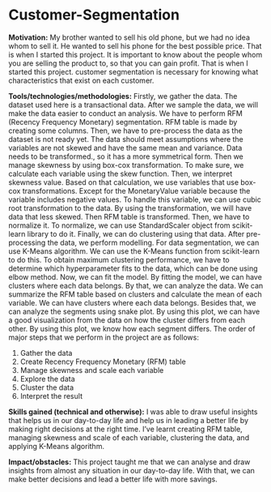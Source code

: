 # Customer-Segmentation
**Motivation:**
My brother wanted to sell his old phone, but we had no idea whom to sell it. He wanted to sell his phone for the best possible price. That is when I started this project. It is important to know about the people whom you are selling the product to, so that you can gain profit. That is when I started this project. customer segmentation is necessary for knowing what characteristics that exist on each customer.

**Tools/technologies/methodologies:**
Firstly, we gather the data. The dataset used here is a transactional data. After we sample the data, we will make the data easier to conduct an analysis. We have to perform RFM (Recency Frequency Monetary) segmentation. RFM table is made by creating some columns. Then, we have to pre-process the data as the dataset is not ready yet. 
The data should meet assumptions where the variables are not skewed and have the same mean and variance. Data needs to be transformed., so it has a more symmetrical form. Then we manage skewness by using box-cox transformation. To make sure, we calculate each variable using the skew function. Then, we interpret skewness value. Based on that calculation, we use variables that use box-cox transformations. Except for the MonetaryValue variable because the variable includes negative values. 
To handle this variable, we can use cubic root transformation to the data. By using the transformation, we will have data that less skewed. Then RFM table is transformed. Then, we have to normalize it. To normalize, we can use StandardScaler object from scikit-learn library to do it. Finally, we can do clustering using that data.
After pre-processing the data, we perform modelling. For data segmentation, we can use K-Means algorithm. We can use the K-Means function from scikit-learn to do this. To obtain maximum clustering performance, we have to determine which hyperparameter fits to the data, which can be done using elbow method. Now, we can fit the model. By fitting the model, we can have clusters where each data belongs. By that, we can analyze the data. 
We can summarize the RFM table based on clusters and calculate the mean of each variable. We can have clusters where each data belongs. Besides that, we can analyze the segments using snake plot. By using this plot, we can have a good visualization from the data on how the cluster differs from each other. By using this plot, we know how each segment differs.
The order of major steps that we perform in the project are as follows:
1.	Gather the data
2.	Create Recency Frequency Monetary (RFM) table
3.	Manage skewness and scale each variable
4.	Explore the data
5.	Cluster the data
6.	Interpret the result

**Skills gained (technical and otherwise):**
I was able to draw useful insights that helps us in our day-to-day life and help us in leading a better life by making right decisions at the right time. I’ve learnt creating RFM table, managing skewness and scale of each variable, clustering the data, and applying K-Means algorithm.

**Impact/obstacles:**
This project taught me that we can analyse and draw insights from almost any situation in our day-to-day life. With that, we can make better decisions and lead a better life with more savings. 
